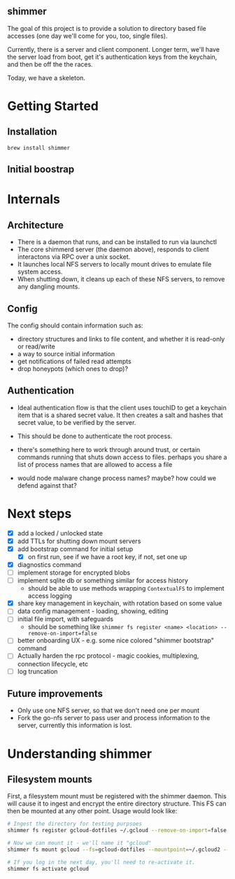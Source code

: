 shimmer
-----

The goal of this project is to provide a solution to directory based file accesses (one day we'll come for you, too, single files).

Currently, there is a server and client component. Longer term, we'll have the server load from boot, get it's authentication keys from the keychain, and then be off the the races.

Today, we have a skeleton.

# Getting Started

## Installation
```
brew install shimmer
```

## Initial boostrap



# Internals
## Architecture
 - There is a daemon that runs, and can be installed to run via launchctl
 - The core shimmerd server (the daemon above), responds to client interactons via RPC over a unix socket.
 - It launches local NFS servers to locally mount drives to emulate file system access.
 - When shutting down, it cleans up each of these NFS servers, to remove any dangling mounts.


## Config
The config should contain information such as:

 - directory structures and links to file content, and whether it is read-only or read/write
 - a way to source initial information
 - get notifications of failed read attempts
 - drop honeypots (which ones to drop)?


## Authentication
 - Ideal authentication flow is that the client uses touchID to get a keychain item that
 is a shared secret value. It then creates a salt and hashes that secret value, to be verified
 by the server.
 - This should be done to authenticate the root process.

 - there's something here to work through around trust, or certain commands running that shuts down
 access to files. perhaps you share a list of process names that are allowed to access a file

 - would node malware change process names? maybe? how could we defend against that?


# Next steps
 - [x] add a locked / unlocked state
 - [x] add TTLs for shutting down mount servers
 - [x] add bootstrap command for initial setup
    - [x] on first run, see if we have a root key, if not, set one up
 - [x] diagnostics command
 - [ ] implement storage for encrypted blobs
 - [ ] implement sqlite db or something similar for access history
   - should be able to use methods wrapping `ContextualFS` to implement access logging
 - [x] share key management in keychain, with rotation based on some value
 - [ ] data config management - loading, showing, editing
 - [ ] initial file import, with safeguards
   - should be something like `shimmer fs register <name> <location> --remove-on-import=false`
 - [ ] better onboarding UX - e.g. some nice colored "shimmer bootstrap" command
 - [ ] Actually harden the rpc protocol - magic cookies, multiplexing, connection lifecycle, etc
 - [ ] log truncation

 ## Future improvements
  - Only use one NFS server, so that we don't need one per mount
  - Fork the go-nfs server to pass user and process information to the server, currently this information is lost.

# Understanding shimmer

## Filesystem mounts

First, a filesystem mount must be registered with the shimmer daemon. This will cause it to ingest and encrypt the entire directory structure. This FS can then be mounted at any other point. Usage would look like:

```sh
# Ingest the directory for testing purpsoes
shimmer fs register gcloud-dotfiles ~/.gcloud --remove-on-import=false

# Now we can mount it - we'll name it "gcloud"
shimmer fs mount gcloud --fs=gcloud-dotfiles --mountpoint=~/.gcloud2 --ttl=8h

# If you log in the next day, you'll need to re-activate it.
shimmer fs activate gcloud
```
